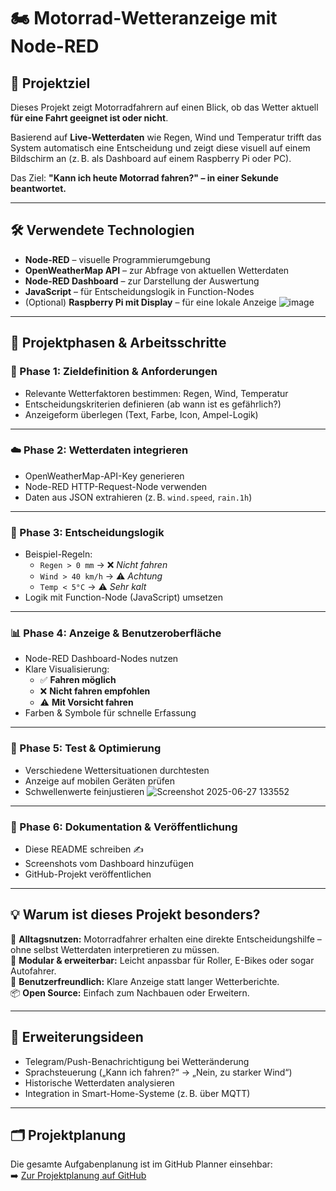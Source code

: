 # 🏍️ Motorrad-Wetteranzeige mit Node-RED

## 🎯 Projektziel

Dieses Projekt zeigt Motorradfahrern auf einen Blick, ob das Wetter aktuell **für eine Fahrt geeignet ist oder nicht**. 

Basierend auf **Live-Wetterdaten** wie Regen, Wind und Temperatur trifft das System automatisch eine Entscheidung und zeigt diese visuell auf einem Bildschirm an (z. B. als Dashboard auf einem Raspberry Pi oder PC).  

Das Ziel: **"Kann ich heute Motorrad fahren?" – in einer Sekunde beantwortet.**

---

## 🛠️ Verwendete Technologien

- **Node-RED** – visuelle Programmierumgebung
- **OpenWeatherMap API** – zur Abfrage von aktuellen Wetterdaten
- **Node-RED Dashboard** – zur Darstellung der Auswertung
- **JavaScript** – für Entscheidungslogik in Function-Nodes
- (Optional) **Raspberry Pi mit Display** – für eine lokale Anzeige
![image](https://github.com/user-attachments/assets/990ed50f-36a4-47a6-b500-a2ea598e8eb8)

---

## 🧠 Projektphasen & Arbeitsschritte

### 📌 Phase 1: Zieldefinition & Anforderungen
- Relevante Wetterfaktoren bestimmen: Regen, Wind, Temperatur
- Entscheidungskriterien definieren (ab wann ist es gefährlich?)
- Anzeigeform überlegen (Text, Farbe, Icon, Ampel-Logik)

---

### ☁️ Phase 2: Wetterdaten integrieren
- OpenWeatherMap-API-Key generieren
- Node-RED HTTP-Request-Node verwenden
- Daten aus JSON extrahieren (z. B. `wind.speed`, `rain.1h`)

---

### 🧮 Phase 3: Entscheidungslogik
- Beispiel-Regeln:
  - `Regen > 0 mm` → ❌ *Nicht fahren*
  - `Wind > 40 km/h` → ⚠️ *Achtung*
  - `Temp < 5°C` → ⚠️ *Sehr kalt*
- Logik mit Function-Node (JavaScript) umsetzen

---

### 📊 Phase 4: Anzeige & Benutzeroberfläche
- Node-RED Dashboard-Nodes nutzen
- Klare Visualisierung:
  - ✅ **Fahren möglich**
  - ❌ **Nicht fahren empfohlen**
  - ⚠️ **Mit Vorsicht fahren**
- Farben & Symbole für schnelle Erfassung

---

### 🔁 Phase 5: Test & Optimierung
- Verschiedene Wettersituationen durchtesten
- Anzeige auf mobilen Geräten prüfen
- Schwellenwerte feinjustieren
![Screenshot 2025-06-27 133552](https://github.com/user-attachments/assets/ae7c498f-71ec-46fd-92a2-30ea48955c82)

---

### 📝 Phase 6: Dokumentation & Veröffentlichung
- Diese README schreiben ✍️
- Screenshots vom Dashboard hinzufügen
- GitHub-Projekt veröffentlichen

---

## 💡 Warum ist dieses Projekt besonders?

🚀 **Alltagsnutzen:** Motorradfahrer erhalten eine direkte Entscheidungshilfe – ohne selbst Wetterdaten interpretieren zu müssen.  
🧩 **Modular & erweiterbar:** Leicht anpassbar für Roller, E-Bikes oder sogar Autofahrer.  
🎨 **Benutzerfreundlich:** Klare Anzeige statt langer Wetterberichte.  
📦 **Open Source:** Einfach zum Nachbauen oder Erweitern.

---

## 🧪 Erweiterungsideen

- Telegram/Push-Benachrichtigung bei Wetteränderung
- Sprachsteuerung („Kann ich fahren?“ → „Nein, zu starker Wind“)
- Historische Wetterdaten analysieren
- Integration in Smart-Home-Systeme (z. B. über MQTT)

---

## 🗂 Projektplanung

Die gesamte Aufgabenplanung ist im GitHub Planner einsehbar:  
➡️ [Zur Projektplanung auf GitHub](https://github.com/users/ErnMa511/projects/1)

